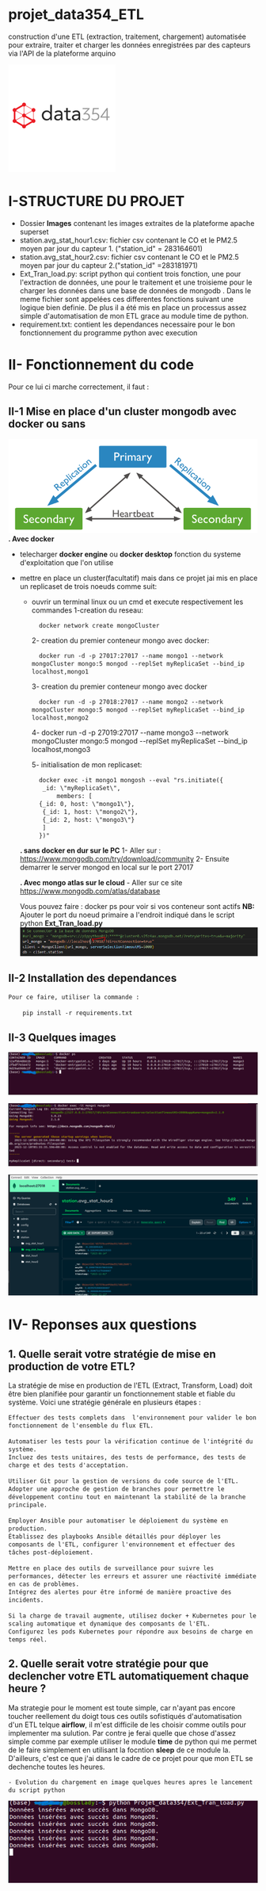# projet_data354_ETL
construction d'une ETL (extraction, traitement, chargement)  automatisée pour extraire,
traiter et charger les données enregistrées par des capteurs via l'API de la plateforme arquino


![Alt text](data354.png)


# I-STRUCTURE DU PROJET

- Dossier **Images** contenant les images extraites de la plateforme apache superset
- station.avg_stat_hour1.csv: fichier csv contenant le CO et le PM2.5 moyen par jour du capteur 1. ("station_id" = 283164601)
- station.avg_stat_hour2.csv: fichier csv contenant le CO et le PM2.5 moyen par jour du capteur 2.("station_id" =283181971)
- Ext_Tran_load.py: script python qui contient trois fonction, une pour  l'extraction de données, une pour le traitement et une troisieme pour le charger les données dans une base de données de mongodb . Dans le meme fichier sont appelées ces differentes fonctions suivant une logique bien definie. De plus il a été mis en place un processus assez simple  d'automatisation de mon ETL grace au module time de python. 
- requirement.txt: contient les dependances necessaire pour le bon fonctionnement du programme python avec execution


# II- Fonctionnement du code

Pour ce lui ci marche correctement, il faut :
## II-1 Mise en place d'un cluster mongodb avec docker ou sans

![Alt text](image.png)
    **. Avec docker**
- telecharger **docker engine** ou **docker desktop** fonction du systeme d'exploitation que l'on utilise
- mettre en place un cluster(facultatif) mais dans ce projet jai mis en place un replicaset de trois noeuds comme suit:
    - ouvrir un terminal linux ou un cmd et execute respectivement les commandes
        1-creation du reseau:

            docker network create mongoCluster

        2- creation du premier conteneur mongo avec docker:

            docker run -d -p 27017:27017 --name mongo1 --network mongoCluster mongo:5 mongod --replSet myReplicaSet --bind_ip localhost,mongo1

        3- creation du premier conteneur mongo avec docker

            docker run -d -p 27018:27017 --name mongo2 --network mongoCluster mongo:5 mongod --replSet myReplicaSet --bind_ip localhost,mongo2
        4- 
            docker run -d -p 27019:27017 --name mongo3 --network mongoCluster mongo:5 mongod --replSet myReplicaSet --bind_ip localhost,mongo3
        
        5- initialisation de mon replicaset:

            docker exec -it mongo1 mongosh --eval "rs.initiate({
             _id: \"myReplicaSet\",
                 members: [
            {_id: 0, host: \"mongo1\"},
             {_id: 1, host: \"mongo2\"},
             {_id: 2, host: \"mongo3\"}
             ]
            })"




    **. sans docker en dur sur le PC**
        1- Aller sur :
            https://www.mongodb.com/try/download/community
        2- Ensuite demarrer le server mongod en local sur le port 27017 

    **. Avec mongo atlas sur le cloud**
        - Aller sur ce site 
        https://www.mongodb.com/atlas/database

    Vous pouvez faire : docker ps  pour voir si vos conteneur sont actifs
**NB:** Ajouter le port du noeud primaire a l'endroit indiqué dans le script python **Ext_Tran_load.py**
![Alt text](PymongoCon.PNG)


## II-2 Installation des dependances

    Pour ce faire, utiliser la commande :

        pip install -r requirements.txt

## II-3 Quelques images 

![Alt text](dock.png)

![Alt text](connNUOED-1.png)

![Alt text](mongo_comp.png)


# IV- Reponses aux questions

## 1. Quelle serait votre stratégie de mise en production de votre ETL?

La stratégie de mise en production de l'ETL (Extract, Transform, Load) doit être bien planifiée pour garantir un fonctionnement stable et fiable du système. Voici une stratégie générale en plusieurs étapes :

    Effectuer des tests complets dans  l'environnement pour valider le bon fonctionnement de l'ensemble du flux ETL.
        
    Automatiser les tests pour la vérification continue de l'intégrité du système.
    Incluez des tests unitaires, des tests de performance, des tests de charge et des tests d'acceptation.

    Utiliser Git pour la gestion de versions du code source de l'ETL.
    Adopter une approche de gestion de branches pour permettre le développement continu tout en maintenant la stabilité de la branche principale.

    Employer Ansible pour automatiser le déploiement du système en production.
    Établissez des playbooks Ansible détaillés pour déployer les composants de l'ETL, configurer l'environnement et effectuer des tâches post-déploiement.

    Mettre en place des outils de surveillance pour suivre les performances, détecter les erreurs et assurer une réactivité immédiate en cas de problèmes.
    Intégrez des alertes pour être informé de manière proactive des incidents.

    Si la charge de travail augmente, utilisez docker + Kubernetes pour le scaling automatique et dynamique des composants de l'ETL.
    Configurez les pods Kubernetes pour répondre aux besoins de charge en temps réel.

## 2. Quelle serait votre stratégie pour que declencher votre ETL automatiquement chaque heure ?

Ma strategie pour le moment est toute simple, car n'ayant pas encore toucher reellement du doigt tous ces outils sofistiqués d'automatisation d'un ETL telque **airflow**, il m'est difficile de les choisir comme outils pour implementer ma sulution. Par contre je ferai quelle que chose d'assez simple comme par exemple utiliser le module **time** de python qui me permet de le faire simplement en utilisant la focntion **sleep** de ce module la. D'ailleurs, c'est ce que j'ai dans le cadre de ce projet pour que mon ETL  se dechenche toutes les heures.


    - Evolution du chargement en image quelques heures apres le lancement du script python
 ![Alt text](etl_auto.png) 
